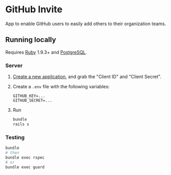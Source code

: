 # GitHub Invite

App to enable GitHub users to easily add others to their organization teams.

## Running locally

Requires [Ruby](https://www.ruby-lang.org) 1.9.3+ and [PostgreSQL](http://www.postgresql.org).

### Server

1. [Create a new application](https://github.com/settings/applications/new), and grab the "Client ID" and "Client Secret".
1. Create a `.env` file with the following variables:

    ```
    GITHUB_KEY=...
    GITHUB_SECRET=...
    ```
1. Run

    ```bash
    bundle
    rails s
    ```

### Testing

```bash
bundle
# then
bundle exec rspec
# or
bundle exec guard
```
